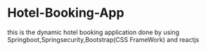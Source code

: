 # Hotel-Booking-App
this is the dynamic hotel booking application done by using Springboot,Springsecurity,Bootstrap(CSS FrameWork) and reactjs
